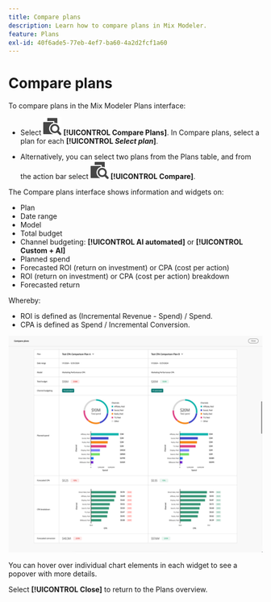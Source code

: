 ```yaml
---
title: Compare plans
description: Learn how to compare plans in Mix Modeler.
feature: Plans
exl-id: 40f6ade5-77eb-4ef7-ba60-4a2d2fcf1a60
---
```

# Compare plans

To compare plans in the Mix Modeler Plans interface: 

* Select ![Compare](../assets/icons/Compare.svg) **[!UICONTROL Compare Plans]**. In Compare plans, select a plan for each **[!UICONTROL _Select plan_]**.

* Alternatively, you can select two plans from the Plans table, and from the action bar select ![Compare](../assets/icons/Compare.svg) **[!UICONTROL Compare]**.

The Compare plans interface shows information and widgets on:

* Plan
* Date range
* Model
* Total budget
* Channel budgeting: **[!UICONTROL AI automated]** or **[!UICONTROL Custom + AI]**
* Planned spend
* Forecasted ROI (return on investment) or CPA (cost per action)
* ROI (return on investment) or CPA (cost per action) breakdown
* Forecasted return

Whereby:

* ROI is defined as (Incremental Revenue - Spend) / Spend.
* CPA is defined as Spend / Incremental Conversion.

  
![Compare plans](../assets/compare-plans.png)

You can hover over individual chart elements in each widget to see a popover with more details.

Select **[!UICONTROL Close]** to return to the Plans overview.
